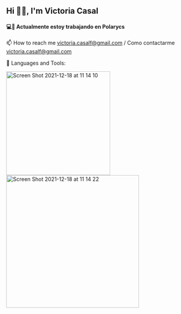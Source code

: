 <h2>Hi 👋🏼, I'm Victoria Casal</h2>

<h4>💻📲 Actualmente estoy trabajando en Polarycs</h4>

📫 How to reach me victoria.casalf@gmail.com / Como contactarme victoria.casalf@gmail.com

💬 Languages and Tools:


<img width="277" alt="Screen Shot 2021-12-18 at 11 14 10" src="https://user-images.githubusercontent.com/78768949/147362141-9bf06d3c-bb5f-486b-b24b-f99c000734b6.png">
<img width="354" alt="Screen Shot 2021-12-18 at 11 14 22" src="https://user-images.githubusercontent.com/78768949/147362143-5a2fe088-9512-494f-ba14-3a3f8e41dd05.png">
